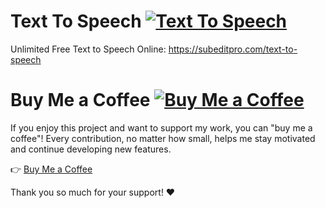 # Text To Speech [![Text To Speech](https://img.shields.io/badge/Text%20To%20Speech-Enabled-brightgreen)](https://subeditpro.com/text-to-speech)
Unlimited Free Text to Speech Online: https://subeditpro.com/text-to-speech

# Buy Me a Coffee [![Buy Me a Coffee](https://img.shields.io/badge/Buy%20Me%20a%20Coffee-☕-FF813F)](https://buymeacoffee.com/rogerdev0623)

If you enjoy this project and want to support my work, you can "buy me a coffee"! Every contribution, no matter how small, helps me stay motivated and continue developing new features.

👉 [Buy Me a Coffee](https://buymeacoffee.com/rogerdev0623)

Thank you so much for your support! ❤️
